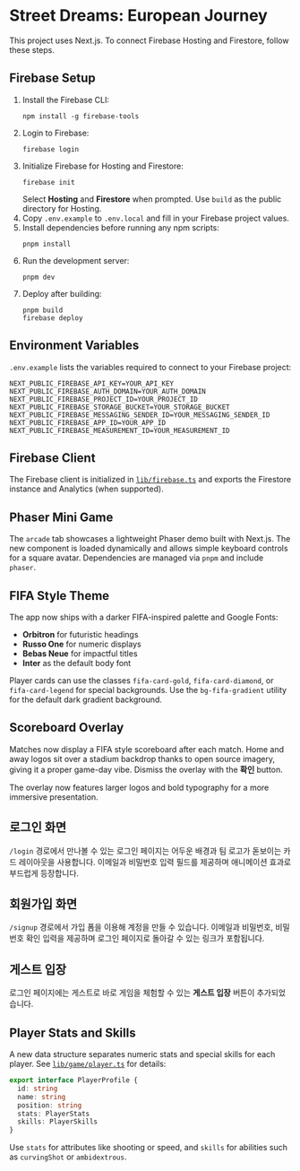 # Street Dreams: European Journey

This project uses Next.js. To connect Firebase Hosting and Firestore, follow these steps.

## Firebase Setup

1. Install the Firebase CLI:
   ```
   npm install -g firebase-tools
   ```
2. Login to Firebase:
   ```
   firebase login
   ```
3. Initialize Firebase for Hosting and Firestore:
   ```
   firebase init
   ```
   Select **Hosting** and **Firestore** when prompted. Use `build` as the public directory for Hosting.
4. Copy `.env.example` to `.env.local` and fill in your Firebase project values.
5. Install dependencies before running any npm scripts:
   ```
   pnpm install
   ```
6. Run the development server:
   ```
   pnpm dev
   ```
7. Deploy after building:
   ```
   pnpm build
   firebase deploy
   ```

## Environment Variables

`.env.example` lists the variables required to connect to your Firebase project:

```
NEXT_PUBLIC_FIREBASE_API_KEY=YOUR_API_KEY
NEXT_PUBLIC_FIREBASE_AUTH_DOMAIN=YOUR_AUTH_DOMAIN
NEXT_PUBLIC_FIREBASE_PROJECT_ID=YOUR_PROJECT_ID
NEXT_PUBLIC_FIREBASE_STORAGE_BUCKET=YOUR_STORAGE_BUCKET
NEXT_PUBLIC_FIREBASE_MESSAGING_SENDER_ID=YOUR_MESSAGING_SENDER_ID
NEXT_PUBLIC_FIREBASE_APP_ID=YOUR_APP_ID
NEXT_PUBLIC_FIREBASE_MEASUREMENT_ID=YOUR_MEASUREMENT_ID
```

## Firebase Client

The Firebase client is initialized in [`lib/firebase.ts`](lib/firebase.ts) and exports the Firestore instance and Analytics (when supported).

## Phaser Mini Game

The `arcade` tab showcases a lightweight Phaser demo built with Next.js. The new
component is loaded dynamically and allows simple keyboard controls for a square
avatar. Dependencies are managed via `pnpm` and include `phaser`.

## FIFA Style Theme

The app now ships with a darker FIFA-inspired palette and Google Fonts:

- **Orbitron** for futuristic headings
- **Russo One** for numeric displays
- **Bebas Neue** for impactful titles
- **Inter** as the default body font

Player cards can use the classes `fifa-card-gold`, `fifa-card-diamond`, or `fifa-card-legend` for special backgrounds. Use the `bg-fifa-gradient` utility for the default dark gradient background.

## Scoreboard Overlay

Matches now display a FIFA style scoreboard after each match. Home and away logos sit over a stadium backdrop thanks to open source imagery, giving it a proper game-day vibe. Dismiss the overlay with the **확인** button.

The overlay now features larger logos and bold typography for a more immersive presentation.

## 로그인 화면

`/login` 경로에서 만나볼 수 있는 로그인 페이지는 어두운 배경과 팀 로고가 돋보이는 카드 레이아웃을 사용합니다. 이메일과 비밀번호 입력 필드를 제공하며 애니메이션 효과로 부드럽게 등장합니다.

## 회원가입 화면

`/signup` 경로에서 가입 폼을 이용해 계정을 만들 수 있습니다. 이메일과 비밀번호, 비밀번호 확인 입력을 제공하며 로그인 페이지로 돌아갈 수 있는 링크가 포함됩니다.

## 게스트 입장

로그인 페이지에는 게스트로 바로 게임을 체험할 수 있는 **게스트 입장** 버튼이 추가되었습니다.


## Player Stats and Skills

A new data structure separates numeric stats and special skills for each player. See [`lib/game/player.ts`](lib/game/player.ts) for details:

```ts
export interface PlayerProfile {
  id: string
  name: string
  position: string
  stats: PlayerStats
  skills: PlayerSkills
}
```

Use `stats` for attributes like shooting or speed, and `skills` for abilities such as `curvingShot` or `ambidextrous`.
